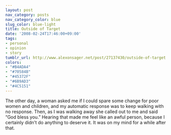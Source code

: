 ```yaml
---
layout: post
nav_category: posts
nav_category_color: blue
slug_color: blue-light
title: Outside of Target
date: '2008-02-24T17:46:00+09:00'
tags:
- personal
- opinion
- story
tumblr_url: http://www.alexonsager.net/post/27137430/outside-of-target
colors:
- "#B4ADA4"
- "#70584B"
- "#45372F"
- "#6B9AD3"
- "#4C5151"
---
```


<p>The other day, a woman asked me if I could spare some change for poor women and children, and my automatic response was to keep walking with no response. Then, as I was walking away she called out to me and said &ldquo;God bless you.&rdquo; Hearing that made me feel like an awful person, because I certainly didn&rsquo;t do anything to deserve it. It was on my mind for a while after that.</p>
